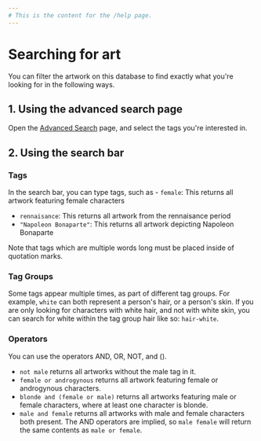 ```yaml
---
# This is the content for the /help page.
---
```


# Searching for art
You can filter the artwork on this database to find exactly what you're looking for in the following ways.
## 1. Using the advanced search page
Open the [Advanced Search](https://humanartarchive.com/advanced) page, and select the tags you're interested in.

## 2. Using the search bar
### Tags
In the search bar, you can type tags, such as - `female`: This returns all artwork featuring female characters
- `rennaisance`: This returns all artwork from the rennaisance period
- `"Napoleon Bonaparte"`: This returns all artwork depicting Napoleon Bonaparte

Note that tags which are multiple words long must be placed inside of quotation marks.

### Tag Groups
Some tags appear multiple times, as part of different tag groups. For example, `white` can both represent a person's hair, or a person's skin. If you are only looking for characters with white hair, and not with white skin, you can search for white within the tag group hair like so: `hair-white`.

### Operators
You can use the operators AND, OR, NOT, and (). 
- `not male` returns all artworks without the male tag in it.
- `female or androgynous` returns all artwork featuring female or androgynous characters.
- `blonde and (female or male)` returns all artworks featuring male or female characters, where at least one character is blonde.
- `male and female` returns all artworks with male and female characters both present. 
The AND operators are implied, so `male female` will return the same contents as `male or female`.

